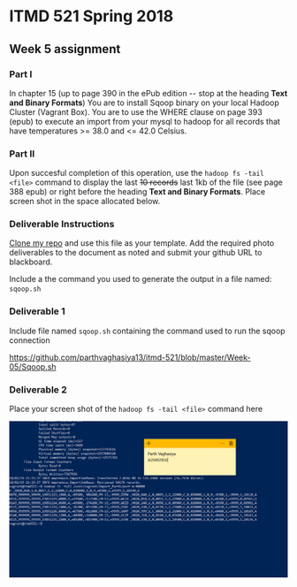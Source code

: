 # ITMD 521 Spring 2018

## Week 5 assignment

### Part I

In chapter 15 (up to page 390 in the ePub edition -- stop at the heading **Text and Binary Formats**)  You are to install Sqoop binary on your local Hadoop Cluster (Vagrant Box).  You are to use the  WHERE clause on page 393 (epub) to execute an import from your mysql to hadoop for all records that have temperatures >= 38.0 and <= 42.0 Celsius.  

### Part II 

Upon succesful completion of this operation, use the ```hadoop fs -tail <file>``` command to display the last <strike>10 records</strike> last 1kb of the file (see page 388 epub) or right before the heading **Text and Binary Formats**.  Place screen shot in the space allocated below.

### Deliverable Instructions

 [Clone my repo](https://github.com/illinoistech-itm/jhajek.git) and use this file as your template.   Add the required photo deliverables to the document as noted and submit your github URL to blackboard.

Include a the command you used to generate the output in a file named: ```sqoop.sh```  

### Deliverable 1

Include file named ```sqoop.sh``` containing the command used to run the sqoop connection

https://github.com/parthvaghasiya13/itmd-521/blob/master/Week-05/Sqoop.sh

### Deliverable 2

Place your screen shot of the ```hadoop fs -tail <file>``` command here

![alt text](https://github.com/parthvaghasiya13/itmd-521/blob/master/Week-05/images/PART-2.PNG)
